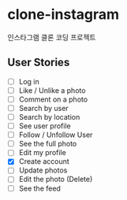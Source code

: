 # clone-instagram
인스타그램 클론 코딩 프로젝트

##  User Stories

- [ ] Log in
- [ ] Like / Unlike a photo
- [ ] Comment on a photo
- [ ] Search by user
- [ ] Search by location
- [ ] See user profile
- [ ] Follow / Unfollow User
- [ ] See the full photo
- [ ] Edit my profile
- [x] Create account
- [ ] Update photos
- [ ] Edit the photo (Delete)
- [ ] See the feed